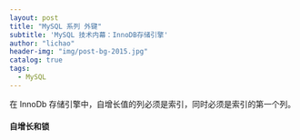 ```yaml
---
layout: post
title: "MySQL 系列 外键"
subtitle: 'MySQL 技术内幕：InnoDB存储引擎'
author: "lichao"
header-img: "img/post-bg-2015.jpg"
catalog: true
tags:
  - MySQL
---
```


在 InnoDb 存储引擎中，自增长值的列必须是索引，同时必须是索引的第一个列。

#### 自增长和锁
